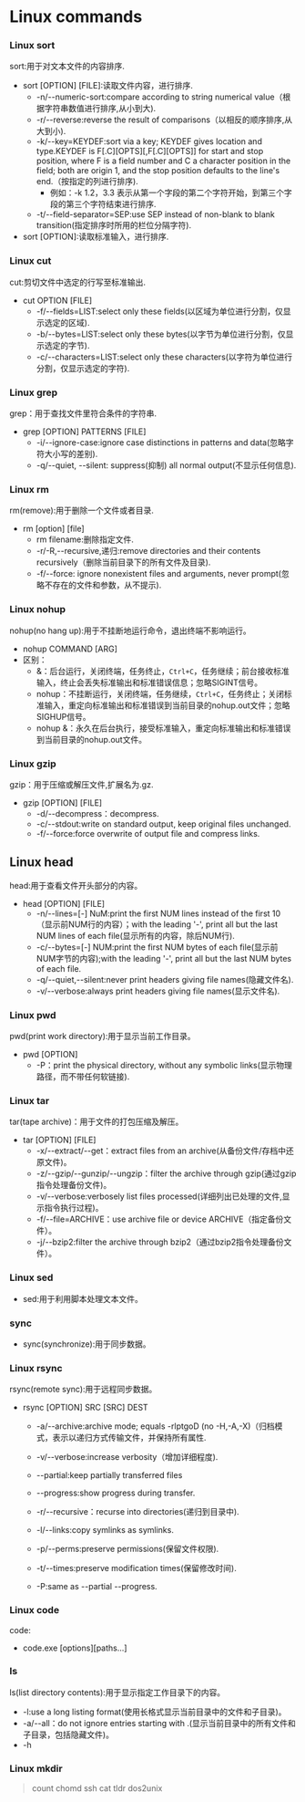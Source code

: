 # Linux commands
### Linux sort
sort:用于对文本文件的内容排序.
* sort [OPTION] [FILE]:读取文件内容，进行排序.
  * -n/--numeric-sort:compare according to string numerical value（根据字符串数值进行排序,从小到大).
  * -r/--reverse:reverse the result of comparisons（以相反的顺序排序,从大到小).
  * -k/--key=KEYDEF:sort via a key; KEYDEF gives location and type.KEYDEF is F[.C][OPTS][,F[.C][OPTS]] for start and stop position, where F is a field number and C a character position in the field; both are origin 1, and the stop position defaults to the line's end.（按指定的列进行排序).
    * 例如：-k 1.2，3.3  表示从第一个字段的第二个字符开始，到第三个字段的第三个字符结束进行排序.
  * -t/--field-separator=SEP:use SEP instead of non-blank to blank transition(指定排序时所用的栏位分隔字符).
* sort [OPTION]:读取标准输入，进行排序.

### Linux cut
cut:剪切文件中选定的行写至标准输出.
* cut OPTION [FILE]
  * -f/--fields=LIST:select only these fields(以区域为单位进行分割，仅显示选定的区域).
  * -b/--bytes=LIST:select only these bytes(以字节为单位进行分割，仅显示选定的字节).
  * -c/--characters=LIST:select only these characters(以字符为单位进行分割，仅显示选定的字符).

### Linux grep
grep：用于查找文件里符合条件的字符串.
* grep [OPTION] PATTERNS [FILE]
  * -i/--ignore-case:ignore case distinctions in patterns and data(忽略字符大小写的差别).
  * -q/--quiet, --silent: suppress(抑制) all normal output(不显示任何信息).

### Linux rm
rm(remove):用于删除一个文件或者目录.
* rm [option] [file]
  * rm filename:删除指定文件.
  * -r/-R,--recursive,递归:remove directories and their contents recursively（删除当前目录下的所有文件及目录).
  * -f/--force: ignore nonexistent files and arguments, never prompt(忽略不存在的文件和参数，从不提示).

### Linux nohup
nohup(no hang up):用于不挂断地运行命令，退出终端不影响运行。
* nohup COMMAND [ARG]
* 区别：
  * &：后台运行，关闭终端，任务终止，`Ctrl+C`，任务继续；前台接收标准输入，终止会丢失标准输出和标准错误信息；忽略SIGINT信号。
  * nohup：不挂断运行，关闭终端，任务继续，`Ctrl+C`，任务终止；关闭标准输入，重定向标准输出和标准错误到当前目录的nohup.out文件；忽略SIGHUP信号。
  * nohup &：永久在后台执行，接受标准输入，重定向标准输出和标准错误到当前目录的nohup.out文件。

### Linux gzip
gzip：用于压缩或解压文件,扩展名为.gz.
* gzip [OPTION] [FILE]
  * -d/--decompress：decompress.
  * -c/--stdout:write on standard output, keep original files unchanged.
  * -f/--force:force overwrite of output file and compress links.

## Linux head
head:用于查看文件开头部分的内容。
* head [OPTION] [FILE]
  * -n/--lines=[-] NuM:print the first NUM lines instead of the first 10（显示前NUM行的内容）；with the leading '-', print all but the last NUM lines of each file(显示所有的内容，除后NUM行).
  * -c/--bytes=[-] NUM:print the first NUM bytes of each file(显示前NUM字节的内容);with the leading '-', print all but the last NUM bytes of each file.
  * -q/--quiet,--silent:never print headers giving file names(隐藏文件名).
  * -v/--verbose:always print headers giving file names(显示文件名).

### Linux pwd
pwd(print work directory):用于显示当前工作目录。
* pwd [OPTION]
  * -P：print the physical directory, without any symbolic links(显示物理路径，而不带任何软链接).

### Linux tar
tar(tape archive)：用于文件的打包压缩及解压。
* tar [OPTION] [FILE]
  * -x/--extract/--get：extract files from an archive(从备份文件/存档中还原文件)。
  * -z/--gzip/--gunzip/--ungzip：filter the archive through gzip(通过gzip指令处理备份文件)。
  * -v/--verbose:verbosely list files processed(详细列出已处理的文件,显示指令执行过程)。
  * -f/--file=ARCHIVE：use archive file or device ARCHIVE（指定备份文件）。
  * -j/--bzip2:filter the archive through bzip2（通过bzip2指令处理备份文件）。





### Linux sed
* sed:用于利用脚本处理文本文件。


### sync
* sync(synchronize):用于同步数据。



### Linux rsync
rsync(remote sync):用于远程同步数据。
* rsync [OPTION] SRC [SRC] DEST
  * -a/--archive:archive mode; equals -rlptgoD (no -H,-A,-X)（归档模式，表示以递归方式传输文件，并保持所有属性.
  * -v/--verbose:increase verbosity（增加详细程度).
  * --partial:keep partially transferred files
  * --progress:show progress during transfer.
  * -r/--recursive：recurse into directories(递归到目录中).
  * -l/--links:copy symlinks as symlinks.
  * -p/--perms:preserve permissions(保留文件权限).
  * -t/--times:preserve modification times(保留修改时间).

  * -P:same as --partial --progress.





### Linux code
code:
* code.exe [options][paths...]


### ls
ls(list directory contents):用于显示指定工作目录下的内容。
* -l:use a long listing format(使用长格式显示当前目录中的文件和子目录)。
* -a/--all：do not ignore entries starting with .(显示当前目录中的所有文件和子目录，包括隐藏文件)。
* -h



### Linux mkdir


> count
> chomd
> ssh
> cat
> tldr
> dos2unix


